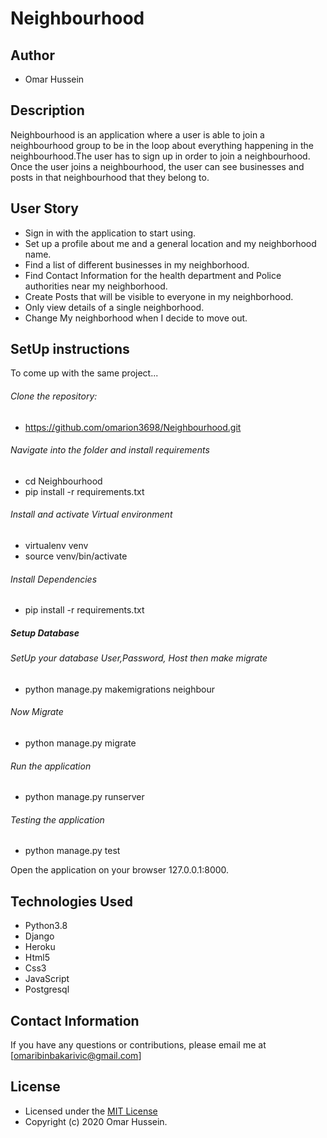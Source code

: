 # Neighbourhood

## Author
* Omar Hussein

## Description
Neighbourhood is an application where a user is able to join a neighbourhood group to be in the loop about everything happening in the neighbourhood.The user has to sign up in order to join a neighbourhood. Once the user joins a neighbourhood, the user can see businesses and posts in that neighbourhood that they belong to.

## User Story
* Sign in with the application to start using.
* Set up a profile about me and a general location and my neighborhood name.
* Find a list of different businesses in my neighborhood.
* Find Contact Information for the health department and Police authorities near my neighborhood.
* Create Posts that will be visible to everyone in my neighborhood.
* Only view details of a single neighborhood.
* Change My neighborhood when I decide to move out.

## SetUp instructions

To come up with the same project...

###### Clone the repository:
  * https://github.com/omarion3698/Neighbourhood.git
  
###### Navigate into the folder and install requirements
  * cd Neighbourhood 
  * pip install -r requirements.txt
  
###### Install and activate Virtual environment
  * virtualenv venv
  * source venv/bin/activate
  
###### Install Dependencies
  * pip install -r requirements.txt
  
##### Setup Database

###### SetUp your database User,Password, Host then make migrate
  * python manage.py makemigrations neighbour
  
###### Now Migrate
  * python manage.py migrate
  
###### Run the application
  * python manage.py runserver
  
###### Testing the application
  * python manage.py test
  
Open the application on your browser 127.0.0.1:8000.

## Technologies Used
* Python3.8
* Django
* Heroku
* Html5
* Css3
* JavaScript
* Postgresql

## Contact Information
If you have any questions or contributions, please email me at [omaribinbakarivic@gmail.com]

## License
* Licensed under the [MIT License](LICENSE)
* Copyright (c) 2020 Omar Hussein.

